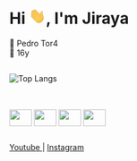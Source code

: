 <h1>Hi <img src="https://github.com/nicollecnunes/nicollecnunes/blob/main/Hi.gif" alt="hi gif" width="30px">, I'm Jiraya</h1>

👻 Pedro Tor4 <br>
🎈 16y <br>

##

![Top Langs](https://github-readme-stats.vercel.app/api/top-langs/?username=JirayaSann3&theme=dark)

##
  
<div style="display: inline-block"><br>
  <img align="center" width="40" height="30" src="https://cdn.jsdelivr.net/gh/devicons/devicon/icons/html5/html5-original.svg" />
  <img align="center" width="40" height="30" src="https://cdn.jsdelivr.net/gh/devicons/devicon/icons/css3/css3-original.svg" />
  <img align="center" width="40" height="30" src="https://cdn.jsdelivr.net/gh/devicons/devicon/icons/javascript/javascript-original.svg" />
  <img align="center" width="40" height="30" src="https://cdn.jsdelivr.net/gh/devicons/devicon/icons/python/python-original.svg" />
</div>
  
##

<div>
  <a href="" target="_blank"> Youtube </a> | <a href="https://www.instagram.com/pedro.tavaaress/"> Instagram <a>
</div>  

